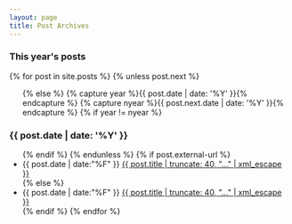 ```yaml
---
layout: page
title: Post Archives
---
```


<section id="archive">
<h3>This year's posts</h3>
{% for post in site.posts %}
{% unless post.next %}
<ul class="this">
{% else %}
{% capture year %}{{ post.date | date: '%Y' }}{% endcapture %}
{% capture nyear %}{{ post.next.date | date: '%Y' }}{% endcapture %}
{% if year != nyear %}
</ul>
<h3>{{ post.date | date: '%Y' }}</h3>
<ul class="past">
{% endif %}
{% endunless %}
{% if post.external-url %}
<li><time>{{ post.date | date:"%F" }}</time> <a href="{{ post.external-url | xml_escape }}" title="{{ post.title | xml_escape }}">{{ post.title | truncate: 40, "..." | xml_escape }}</a></li>
{% else %}
<li><time>{{ post.date | date:"%F" }}</time> <a href="{{ post.url | xml_escape }}" title="{{ post.title | xml_escape }}">{{ post.title | truncate: 40, "..." | xml_escape }}</a></li>
{% endif %}
{% endfor %}
</ul>
</section>


